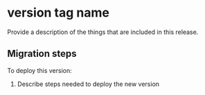 # version tag name

Provide a description of the things that are included in this release.

## Migration steps

To deploy this version:

1. Describe steps needed to deploy the new version